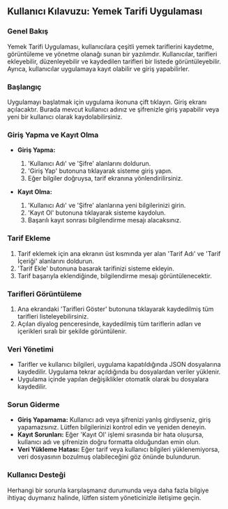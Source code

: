 ## Kullanıcı Kılavuzu: Yemek Tarifi Uygulaması

### Genel Bakış
Yemek Tarifi Uygulaması, kullanıcılara çeşitli yemek tariflerini kaydetme, görüntüleme ve yönetme olanağı sunan bir yazılımdır. Kullanıcılar, tarifleri ekleyebilir, düzenleyebilir ve kaydedilen tarifleri bir listede görüntüleyebilir. Ayrıca, kullanıcılar uygulamaya kayıt olabilir ve giriş yapabilirler.

### Başlangıç
Uygulamayı başlatmak için uygulama ikonuna çift tıklayın. Giriş ekranı açılacaktır. Burada mevcut kullanıcı adınız ve şifrenizle giriş yapabilir veya yeni bir kullanıcı olarak kaydolabilirsiniz.

### Giriş Yapma ve Kayıt Olma
- **Giriş Yapma:** 
  1. 'Kullanıcı Adı' ve 'Şifre' alanlarını doldurun.
  2. 'Giriş Yap' butonuna tıklayarak sisteme giriş yapın.
  3. Eğer bilgiler doğruysa, tarif ekranına yönlendirilirsiniz.

- **Kayıt Olma:**
  1. 'Kullanıcı Adı' ve 'Şifre' alanlarına yeni bilgilerinizi girin.
  2. 'Kayıt Ol' butonuna tıklayarak sisteme kaydolun.
  3. Başarılı kayıt sonrası bilgilendirme mesajı alacaksınız.

### Tarif Ekleme
1. Tarif eklemek için ana ekranın üst kısmında yer alan 'Tarif Adı' ve 'Tarif İçeriği' alanlarını doldurun.
2. 'Tarif Ekle' butonuna basarak tarifinizi sisteme ekleyin.
3. Tarif başarıyla eklendiğinde, bilgilendirme mesajı görüntülenecektir.

### Tarifleri Görüntüleme
1. Ana ekrandaki 'Tarifleri Göster' butonuna tıklayarak kaydedilmiş tüm tarifleri listeleyebilirsiniz.
2. Açılan diyalog penceresinde, kaydedilmiş tüm tariflerin adları ve içerikleri sıralı bir şekilde görüntülenir.

### Veri Yönetimi
- Tarifler ve kullanıcı bilgileri, uygulama kapatıldığında JSON dosyalarına kaydedilir. Uygulama tekrar açıldığında bu dosyalardan veriler yüklenir.
- Uygulama içinde yapılan değişiklikler otomatik olarak bu dosyalara kaydedilir.

### Sorun Giderme
- **Giriş Yapamama:** Kullanıcı adı veya şifrenizi yanlış girdiyseniz, giriş yapamazsınız. Lütfen bilgilerinizi kontrol edin ve yeniden deneyin.
- **Kayıt Sorunları:** Eğer 'Kayıt Ol' işlemi sırasında bir hata oluşursa, kullanıcı adı ve şifrenizin doğru formatta olduğundan emin olun.
- **Veri Yükleme Hatası:** Eğer tarif veya kullanıcı bilgileri yüklenemiyorsa, veri dosyasının bozulmuş olabileceğini göz önünde bulundurun.

### Kullanıcı Desteği
Herhangi bir sorunla karşılaşmanız durumunda veya daha fazla bilgiye ihtiyaç duymanız halinde, lütfen sistem yöneticinizle iletişime geçin.